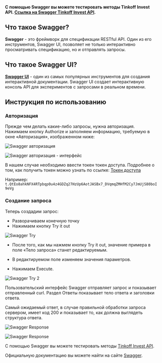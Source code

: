 **C помощью Swagger вы можете тестировать методы Tinkoff Invest API. [Cсылка на Swagger Tinkoff Invest API](https://russianinvestments.github.io/investAPI/swagger-ui/).**

## Что такое Swagger?

**Swagger** - это фреймворк для спецификации RESTful API. Один из его инструментов, Swagger UI, позволяет не только интерактивно просматривать спецификацию, но и отправлять запросы.

## Что такое Swagger UI?

**[Swagger UI](https://swagger.io/tools/swagger-ui/)** - один из самых популярных инструментов для создания интерактивной документации. Swagger UI создает интерактивную консоль API для экспериментов с запросами в реальном времени. 

## Инструкция по использованию

### Авторизация

Прежде чем делать какие-либо запросы, нужна авторизация. Нажимаем кнопку Authorize и заполняем информацию, требуемую в окне «Авторизация», изображенном ниже:

![Swagger авторизация](/investAPI/img/Auth_swagger1.png "Swagger авторизация")

![Swagger авторизация - интерфейс](/investAPI/img/Auth_swagger.png "Swagger авторизация - интерфейс")

В нашем случае необходимо ввести токен токен доступа. Подробнее о том, как получить токен можно узнать по ссылке: [Токен доступа](/investAPI/token/)

Например:
`t.QtEo8ahkNFX4RTpbqp0u4z4GDZq27HzUp6AotJASBx7_DVqmqZMHfM2Cy7JmUjS80boI9eVg`

###  Создание запроса

Теперь создадим запрос:

- Разворачиваем конечную точку 
- Нажимаем кнопку Try it out

![Swagger Try](/investAPI/img/Swagger_try.png "Swagger Try")

- После того, как мы нажмем кнопку Try it out, значение примера в поле «Тело запроса» станет редактируемым.

- В редактируемом поле изменяем значения параметров.

- Нажимаем Execute.

![Swagger Try 2](/investAPI/img/Swagger_try2.png "Swagger Try 2")

Пользовательский интерфейс Swagger отправляет запрос и показывает отправленный curl. Раздел Ответы показывает тело ответа и заголовки ответа.

Самый ожидаемый ответ, в случае правильной обработки запроса сервером, имеет код 200 и показывает то, как должна выглядеть структура ответа.

![Swagger Response](/investAPI/img/response_swagger.png "Swagger Respons")

![Swagger Response](/investAPI/img/response_swagger2.png "Swagger Respons")

C помощью Swagger вы можете тестировать методы [Tinkoff Invest API](https://russianinvestments.github.io/investAPI/swagger-ui/).

Официальную документацию вы можете найти на сайте [Swagger](https://swagger.io/).
